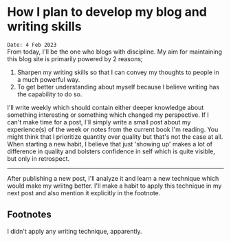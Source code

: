 # How I plan to develop my blog and writing skills

`Date: 4 Feb 2023`  
From today, I'll be the one who blogs with discipline. My aim for maintaining this blog site is primarily powered by 2 reasons;
1. Sharpen my writing skills so that I can convey my thoughts to people in a much powerful way.
2. To get better understanding about myself because I believe writing has the capability to do so.

I'll write weekly which should contain either deeper knowledge about something interesting or something which changed my perspective. If I can't make time for a post, I'll simply write a small post about my experience(s) of the week or notes from the current book I'm reading. You might think that I prioritize quantity over quality but that's not the case at all. When starting a new habit, I believe that just 'showing up' makes a lot of difference in quality and bolsters confidence in self which is quite visible, but only in retrospect.

---

After publishing a new post, I'll analyze it and learn a new technique which would make my wriitng better. I'll make a habit to apply this technique in my next post and also mention it explicitly in the footnote. 

## Footnotes
I didn't apply any writing technique, apparently.
